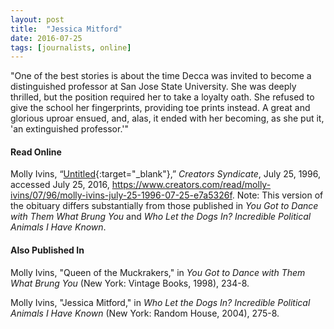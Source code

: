```yaml
---
layout: post
title:  "Jessica Mitford"
date: 2016-07-25
tags: [journalists, online]
---
```


"One of the best stories is about the time Decca was invited to become a distinguished professor at San Jose State University. She was deeply thrilled, but the position required her to take a loyalty oath. She refused to give the school her fingerprints, providing toe prints instead. A great and glorious uproar ensued, and, alas, it ended with her becoming, as she put it, 'an extinguished professor.'"

#### Read Online
Molly Ivins, “[Untitled](https://www.creators.com/read/molly-ivins/07/96/molly-ivins-july-25-1996-07-25-e7a5326f "Molly Ivins's obituary for Jessica Mitford"){:target="_blank"},” *Creators Syndicate*, July 25, 1996, accessed July 25, 2016, https://www.creators.com/read/molly-ivins/07/96/molly-ivins-july-25-1996-07-25-e7a5326f.
Note: This version of the obituary differs substantially from those published in *You Got to Dance with Them What Brung You* and *Who Let the Dogs In? Incredible Political Animals I Have Known*.

#### Also Published In
Molly Ivins, "Queen of the Muckrakers," in *You Got to Dance with Them What Brung You* (New York: Vintage Books, 1998), 234-8.

Molly Ivins, "Jessica Mitford," in *Who Let the Dogs In? Incredible Political Animals I Have Known* (New York: Random House, 2004), 275-8.